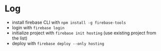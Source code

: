 # Log

- install firebase CLI with `npm install -g firebase-tools`
- login with `firebase login`
- initialize project with `firebase init hosting` (use existing project from the list)
- deploy with `firebase deploy --only hosting`